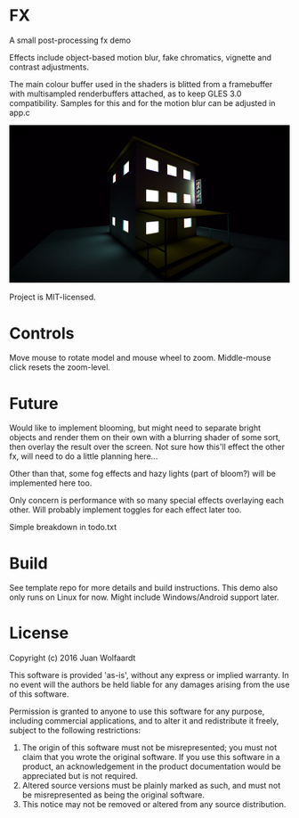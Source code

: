 # FX

A small post-processing fx demo

Effects include object-based motion blur, fake chromatics, vignette and contrast adjustments.

The main colour buffer used in the shaders is blitted from a framebuffer with multisampled renderbuffers attached, as to keep GLES 3.0 compatibility. Samples for this and for the motion blur can be adjusted in app.c

![alt text](https://github.com/mrjuan1/fx/raw/master/screenshot.png "Screenshot")

Project is MIT-licensed.

# Controls

Move mouse to rotate model and mouse wheel to zoom. Middle-mouse click resets the zoom-level.

# Future

Would like to implement blooming, but might need to separate bright objects and render them on their own with a blurring shader of some sort, then overlay the result over the screen. Not sure how this'll effect the other fx, will need to do a little planning here...

Other than that, some fog effects and hazy lights (part of bloom?) will be implemented here too.

Only concern is performance with so many special effects overlaying each other. Will probably implement toggles for each effect later too.

Simple breakdown in todo.txt

# Build

See template repo for more details and build instructions. This demo also only runs on Linux for now. Might include Windows/Android support later.

# License

Copyright (c) 2016 Juan Wolfaardt

This software is provided 'as-is', without any express or implied
warranty. In no event will the authors be held liable for any damages
arising from the use of this software.

Permission is granted to anyone to use this software for any purpose,
including commercial applications, and to alter it and redistribute it
freely, subject to the following restrictions:

1. The origin of this software must not be misrepresented; you must not
   claim that you wrote the original software. If you use this software
   in a product, an acknowledgement in the product documentation would be
   appreciated but is not required.
2. Altered source versions must be plainly marked as such, and must not be
   misrepresented as being the original software.
3. This notice may not be removed or altered from any source distribution.

